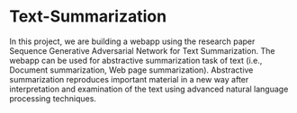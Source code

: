 # Text-Summarization
In this project, we are building a webapp using the research paper Sequence Generative Adversarial Network for Text Summarization. The webapp can be used for abstractive summarization task of text (i.e., Document summarization, Web page summarization). Abstractive summarization reproduces important material in a new way after interpretation and examination of the text using advanced natural language processing techniques.
